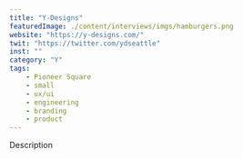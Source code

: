 ```yaml
---
title: "Y-Designs"
featuredImage: ./content/interviews/imgs/hamburgers.png
website: "https://y-designs.com/"
twit: "https://twitter.com/ydseattle"
inst: ""
category: "Y"
tags:
    - Pioneer Square
    - small
    - ux/ui
    - engineering
    - branding
    - product
---
```


Description
